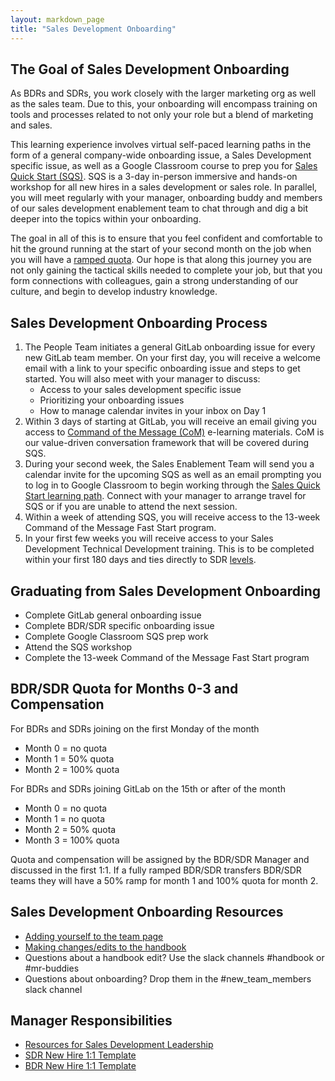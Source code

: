 ```yaml
---
layout: markdown_page
title: "Sales Development Onboarding"
---
```


## The Goal of Sales Development Onboarding
As BDRs and SDRs, you work closely with the larger marketing org as well as the sales team. Due to this, your onboarding will encompass training on tools and processes related to not only your role but a blend of marketing and sales. 

This learning experience involves virtual self-paced learning paths in the form of a general company-wide onboarding issue, a Sales Development specific issue, as well as a Google Classroom course to prep you for [Sales Quick Start (SQS)](/handbook/sales/onboarding/SQS-workshop/). SQS is a 3-day in-person immersive and hands-on workshop for all new hires in a sales development or sales role. In parallel, you will meet regularly with your manager, onboarding buddy and members of our sales development enablement team to chat through and dig a bit deeper into the topics within your onboarding. 

The goal in all of this is to ensure that you feel confident and comfortable to hit the ground running at the start of your second month on the job when you will have a [ramped quota](/handbook/marketing/revenue-marketing/sdr/#bdr-and-sdr-compensation-and-quota). Our hope is that along this journey you are not only gaining the tactical skills needed to complete your job, but that you form connections with colleagues, gain a strong understanding of our culture, and begin to develop industry knowledge.

## Sales Development Onboarding Process

1.  The People Team initiates a general GitLab onboarding issue for every new GitLab team member. On your first day, you will receive a welcome email with a link to your specific onboarding issue and steps to get started. You will also meet with your manager to discuss:
    * Access to your sales development specific issue
    * Prioritizing your onboarding issues
    * How to manage calendar invites in your inbox on Day 1
1.  Within 3 days of starting at GitLab, you will receive an email giving you access to [Command of the Message (CoM)](/handbook/sales/command-of-the-message/) e-learning materials. CoM is our value-driven conversation framework that will be covered during SQS.
1.  During your second week, the Sales Enablement Team will send you a calendar invite for the upcoming SQS as well as an email prompting you to log in to Google Classroom to begin working through the [Sales Quick Start learning path](/handbook/sales/onboarding/sales-learning-path/). Connect with your manager to arrange travel for SQS or if you are unable to attend the next session.
2.  Within a week of attending SQS, you will receive access to the 13-week Command of the Message Fast Start program.
3.  In your first few weeks you will receive access to your Sales Development Technical Development training. This is to be completed within your first 180 days and ties directly to SDR [levels](https://about.gitlab.com/job-families/marketing/sales-development-representative/#levels). 

## Graduating from Sales Development Onboarding
* Complete GitLab general onboarding issue
* Complete BDR/SDR specific onboarding issue
* Complete Google Classroom SQS prep work
* Attend the SQS workshop
* Complete the 13-week Command of the Message Fast Start program 

## BDR/SDR Quota for Months 0-3 and Compensation 
For BDRs and SDRs joining on the first Monday of the month
* Month 0 = no quota
* Month 1 = 50% quota 
* Month 2 = 100% quota 

For BDRs and SDRs joining GitLab on the 15th or after of the month 
* Month 0 = no quota
* Month 1 = no quota
* Month 2 = 50% quota 
* Month 3 = 100% quota  

Quota and compensation will be assigned by the BDR/SDR Manager and discussed in the first 1:1. If a fully ramped BDR/SDR transfers BDR/SDR teams they will have a 50% ramp for month 1 and 100% quota for month 2. 

## Sales Development Onboarding Resources
- [Adding yourself to the team page](/handbook/git-page-update/#12-add-yourself-to-the-team-page)
- [Making changes/edits to the handbook](/handbook/marketing/revenue-marketing/sdr/#making-changes-to-the-gitlab-handbook-for-sdrs)
- Questions about a handbook edit? Use the slack channels #handbook or #mr-buddies
- Questions about onboarding? Drop them in the #new_team_members slack channel

## Manager Responsibilities
- [Resources for Sales Development Leadership](/handbook/marketing/revenue-marketing/sdr/sdr-manager-resources/#onboarding)
- [SDR New Hire 1:1 Template](https://docs.google.com/document/d/1hiIksiDQjZBYCevA36J5Tfa4_bItuDuDOisfIK93Ihw/edit?usp=sharing)
- [BDR New Hire 1:1 Template](https://docs.google.com/document/d/1ymdIfeGhFzFLJkz0_1qZhzVlLMaTpNaiTowfdbVJEao/edit?usp=sharing)
